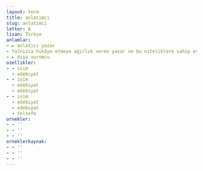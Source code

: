 ```yaml
---
layout: term
title: anlatımcı
slug: anlatimci
letter: A
lisan: Türkçe
anlamlar:
- ► anlatıcı yazar
- Yalnızca hikâye etmeye ağırlık veren yazar ve bu niteliklere sahip eser
- ► dışa vurumcu
ozellikler:
- - isim
  - edebiyat
- - isim
  - edebiyat
  - edebiyat
- - isim
  - edebiyat
  - edebiyat
  - felsefe
ornekler:
- - ''
- - ''
- - ''
orneklerkaynak:
- - ''
- - ''
- - ''
---
```

